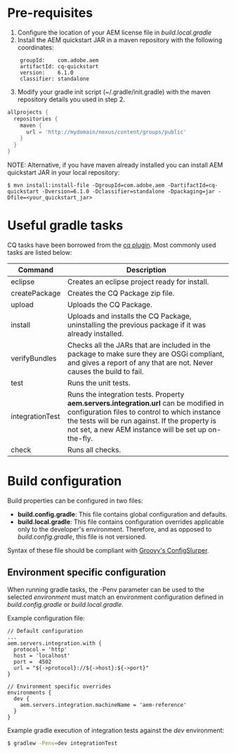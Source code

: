 # Pre-requisites
1. Configure the location of your AEM license file in *build.local.gradle*
2. Install the AEM quickstart JAR in a maven repository with the following coordinates:
```
    groupId:    com.adobe.aem
    artifactId: cq-quickstart
    version:    6.1.0
    classifier: standalone
```
3. Modify your gradle init script (~/.gradle/init.gradle) with the maven repository details you used in step 2.
```groovy
allprojects {
  repositories {
    maven {
      url = 'http://mydomain/nexus/content/groups/public'
    }
  }
}
```
NOTE: Alternative, if you have maven already installed you can install AEM quickstart JAR in your local repository:
```
$ mvn install:install-file -DgroupId=com.adobe.aem -DartifactId=cq-quickstart -Dversion=6.1.0 -Dclassifier=standalone -Dpackaging=jar -Dfile=<your_quickstart_jar>
```

# Useful gradle tasks
CQ tasks have been borrowed from the [cq plugin](https://github.com/TWCable/cq-gradle-plugin).
Most commonly used tasks are listed below:

|Command|Description|
|-------|-----------|
|eclipse|Creates an eclipse project ready for install.|
|createPackage|Creates the CQ Package zip file.|
|upload|Uploads the CQ Package.|
|install|Uploads and installs the CQ Package, uninstalling the previous package if it was already installed.|
|verifyBundles|Checks all the JARs that are included in the package to make sure they are OSGi compliant, and gives a report of any that are not. Never causes the build to fail.|
|test|Runs the unit tests.|
|integrationTest|Runs the integration tests. Property **aem.servers.integration.url** can be modified in configuration files to control to which instance the tests will be run against. If the property is not set, a new AEM instance will be set up on-the-fly.|
|check|Runs all checks.|

# Build configuration
Build properties can be configured in two files:
* **build.config.gradle**: This file contains global configuration and defaults. 
* **build.local.gradle**: This file contains configuration overrides applicable only to the developer's environment. Therefore, and as opposed to *build.config.gradle*, this file is not versioned.

Syntax of these file should be compliant with [Groovy's ConfigSlurper](http://mrhaki.blogspot.com/2009/10/groovy-goodness-using-configslurper.html).

## Environment specific configuration
When running gradle tasks, the -Penv parameter can be used to the selected *environment* must match an environment configuration defined in *build.config.gradle* or *build.local.gradle*. 

Example configuration file:
```
// Default configuration
...
aem.servers.integration.with {
  protocol = 'http'
  host = 'localhost'
  port =  4502
  url = "${->protocol}://${->host}:${->port}"
}

// Environment specific overrides
environments {
  dev {
    aem.servers.integration.machineName = 'aem-reference'
  }
}
```

Example gradle execution of integration tests against the *dev* environment:
```sh
$ gradlew -Penv=dev integrationTest
```
